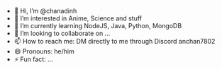 - 👋 Hi, I’m @chanadinh
- 👀 I’m interested in Anime, Science and stuff
- 🌱 I’m currently learning NodeJS, Java, Python, MongoDB
- 💞️ I’m looking to collaborate on ...
- 📫 How to reach me: DM directly to me through Discord anchan7802
- 😄 Pronouns: he/him
- ⚡ Fun fact: ...

<!---
chanadinh/chanadinh is a ✨ special ✨ repository because its `README.md` (this file) appears on your GitHub profile.
You can click the Preview link to take a look at your changes.
--->
